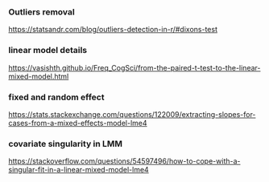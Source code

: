 ### Outliers removal
https://statsandr.com/blog/outliers-detection-in-r/#dixons-test
### linear model details
https://vasishth.github.io/Freq_CogSci/from-the-paired-t-test-to-the-linear-mixed-model.html
### fixed and random effect
https://stats.stackexchange.com/questions/122009/extracting-slopes-for-cases-from-a-mixed-effects-model-lme4
### covariate singularity in LMM
https://stackoverflow.com/questions/54597496/how-to-cope-with-a-singular-fit-in-a-linear-mixed-model-lme4
